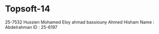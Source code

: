 Topsoft-14
==========
25-7532 Hussien Mohamed Eloy
ahmad bassiouny
Ahmed Hisham
Name : Abdelrahman        ID : 25-6197

